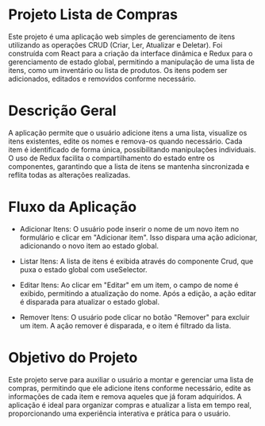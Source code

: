 # Projeto Lista de Compras
Este projeto é uma aplicação web simples de gerenciamento de itens utilizando as operações CRUD (Criar, Ler, Atualizar e Deletar). Foi construída com React para a criação da interface dinâmica e Redux para o gerenciamento de estado global, permitindo a manipulação de uma lista de itens, como um inventário ou lista de produtos. Os itens podem ser adicionados, editados e removidos conforme necessário.

# Descrição Geral
A aplicação permite que o usuário adicione itens a uma lista, visualize os itens existentes, edite os nomes e remova-os quando necessário. Cada item é identificado de forma única, possibilitando manipulações individuais. O uso de Redux facilita o compartilhamento do estado entre os componentes, garantindo que a lista de itens se mantenha sincronizada e reflita todas as alterações realizadas.

# Fluxo da Aplicação
- Adicionar Itens: O usuário pode inserir o nome de um novo item no formulário e clicar em "Adicionar item". Isso dispara uma ação adicionar, adicionando o novo item ao estado global.

- Listar Itens: A lista de itens é exibida através do componente Crud, que puxa o estado global com useSelector.

- Editar Itens: Ao clicar em "Editar" em um item, o campo de nome é exibido, permitindo a atualização do nome. Após a edição, a ação editar é disparada para atualizar o estado global.

- Remover Itens: O usuário pode clicar no botão "Remover" para excluir um item. A ação remover é disparada, e o item é filtrado da lista.

# Objetivo do Projeto
Este projeto serve para auxiliar o usuário a montar e gerenciar uma lista de compras, permitindo que ele adicione itens conforme necessário, edite as informações de cada item e remova aqueles que já foram adquiridos. A aplicação é ideal para organizar compras e atualizar a lista em tempo real, proporcionando uma experiência interativa e prática para o usuário.